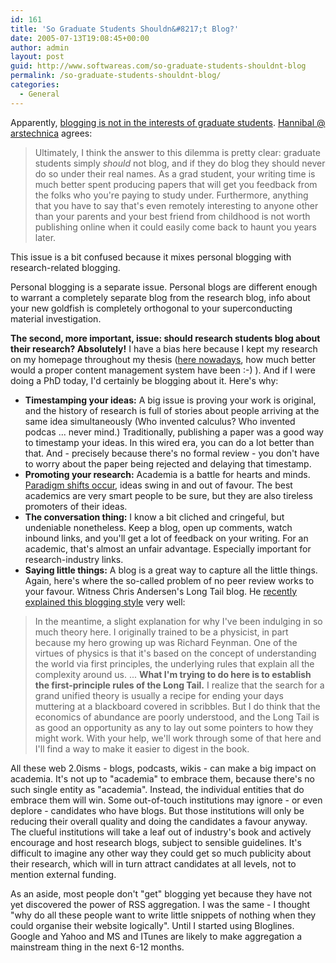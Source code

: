 ```yaml
---
id: 161
title: 'So Graduate Students Shouldn&#8217;t Blog?'
date: 2005-07-13T19:08:45+00:00
author: admin
layout: post
guid: http://www.softwareas.com/so-graduate-students-shouldnt-blog
permalink: /so-graduate-students-shouldnt-blog/
categories:
  - General
---
```

Apparently, [blogging is not in the interests of graduate students](http://chronicle.com/jobs/2005/07/2005070801c.htm). [Hannibal @ arstechnica](http://arstechnica.com/news.ars/post/20050711-5080.html) agrees:

> Ultimately, I think the answer to this dilemma is pretty clear: graduate students simply <i>should</i> not blog, and if they do blog they should never do so under their real names. As a grad student, your writing time is much better spent producing papers that will get you feedback from the folks who you're paying to study under. Furthermore, anything that you have to say that's even remotely interesting to anyone other than your parents and your best friend from childhood is not worth publishing online when it could easily come back to haunt you years later.

This issue is a bit confused because it mixes personal blogging with research-related blogging.

Personal blogging is a separate issue. Personal blogs are different enough to warrant a completely separate blog from the research blog, info about your new goldfish is completely orthogonal to your superconducting material investigation.

**The second, more important, issue: should research students blog about their research? Absolutely!** I have a bias here because I kept my research on my homepage throughout my thesis ([here nowadays](http://mahemoff.com/paper), how much better would a proper content management system have been :-) ). And if I were doing a PhD today, I'd certainly be blogging about it.  Here's why:

* **Timestamping your ideas:** A big issue is proving your work is original, and the history of research is full of stories about people arriving at the same idea simultaneously (Who invented calculus? Who invented podcas ... never mind.) Traditionally, publishing a paper was a good way to timestamp your ideas. In this wired era, you can do a lot better than that. And - precisely because there's no formal review - you don't have to worry about the paper being rejected and delaying that timestamp.
* **Promoting your research:** Academia is a battle for hearts and minds. [Paradigm shifts occur](http://en.wikipedia.org/wiki/The_Structure_of_Scientific_Revolutions), ideas swing in and out of favour. The best academics are very smart people to be sure, but they are also tireless promoters of their ideas.
* **The conversation thing:** I know a bit cliched and cringeful, but undeniable nonetheless. Keep a blog, open up comments, watch inbound links, and you'll get a lot of feedback on your writing. For an academic, that's almost an unfair advantage. Especially important for research-industry links.
* **Saying little things:** A blog is a great way to capture all the little things. Again, here's where the so-called problem of no peer review works to your favour. Witness Chris Andersen's Long Tail blog. He [recently explained this blogging style](http://longtail.typepad.com/the_long_tail/2005/06/index.html) very well:
> In the meantime, a slight explanation for why I've been indulging in so much theory here. I originally trained to be a physicist, in part because my hero growing up was Richard Feynman. One of the virtues of physics is that it's based on the concept of understanding the world via first principles, the underlying rules that explain all the complexity around us.
... 
**What I'm trying to do here is to establish the first-principle rules of the Long Tail.** I realize that the search for a grand unified theory is usually a recipe for ending your days muttering at a blackboard covered in scribbles. But I do think that the economics of abundance are poorly understood, and the Long Tail is as good an opportunity as any to lay out some pointers to how they might work. With your help, we'll work through some of that here and I'll find a way to make it easier to digest in the book.

All these web 2.0isms - blogs, podcasts, wikis - can make a big impact on academia. It's not up to "academia" to embrace them, because there's no such single entity as "academia". Instead, the individual entities that do embrace them will win. Some out-of-touch institutions may ignore - or even deplore - candidates who have blogs. But those institutions will only be reducing their overall quality and doing the candidates a favour anyway. The clueful institutions will take a leaf out of industry's book and actively encourage and host research blogs, subject to sensible guidelines. It's difficult to imagine any other way they could get so much publicity  about their research, which will in turn attract candidates at all levels, not to mention external funding.

As an aside, most people don't "get" blogging yet because they have not yet discovered the power of RSS aggregation. I was the same - I thought "why do all these people want to write little snippets of nothing when they could organise their website logically". Until I started using Bloglines. Google and Yahoo and MS and ITunes are likely to make aggregation a mainstream thing in the next 6-12 months.